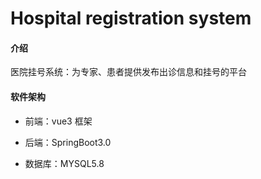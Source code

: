# Hospital registration system

#### 介绍

医院挂号系统：为专家、患者提供发布出诊信息和挂号的平台

#### 软件架构

- 前端：vue3 框架

* 后端：SpringBoot3.0

- 数据库：MYSQL5.8

